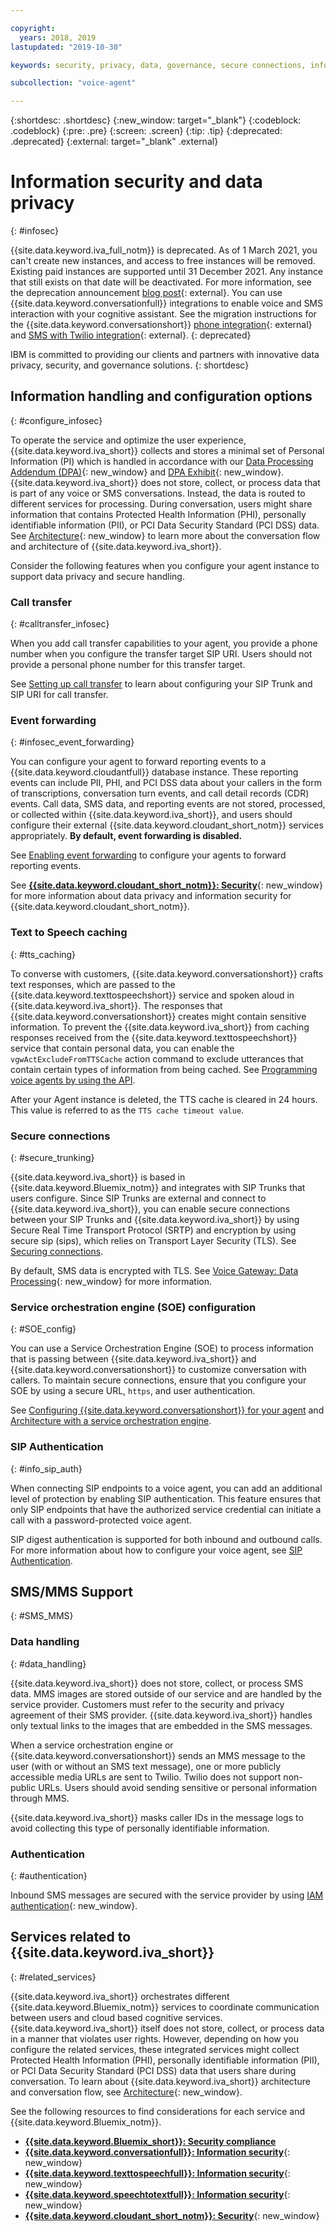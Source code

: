 ```yaml
---

copyright:
  years: 2018, 2019
lastupdated: "2019-10-30"

keywords: security, privacy, data, governance, secure connections, information security

subcollection: "voice-agent"

---
```


{:shortdesc: .shortdesc}
{:new_window: target="_blank"}
{:codeblock: .codeblock}
{:pre: .pre}
{:screen: .screen}
{:tip: .tip}
{:deprecated: .deprecated}
{:external: target="_blank" .external}


# Information security and data privacy
{: #infosec}

{{site.data.keyword.iva_full_notm}} is deprecated. As of 1 March 2021, you can't create new instances, and access to free instances will be removed. Existing paid instances are supported until 31 December 2021. Any instance that still exists on that date will be deactivated. For more information, see the deprecation announcement [blog post](https://community.ibm.com/community/user/watsonapps/blogs/mitch-mason1/2021/02/08/announcing-voice-agent-with-watson-deprecation){: external}. You can use {{site.data.keyword.conversationfull}} integrations to enable voice and SMS interaction with your cognitive assistant. See the migration instructions for the {{site.data.keyword.conversationshort}} [phone integration](/docs/assistant?topic=assistant-deploy-phone#deploy-phone-migrate-from-va){: external} and [SMS with Twilio integration](/docs/assistant?topic=assistant-deploy-sms#deploy-sms-migrate-from-va){: external}.
{: deprecated}

IBM is committed to providing our clients and partners with innovative data privacy, security, and governance solutions.
{: shortdesc}

## Information handling and configuration options
{: #configure_infosec}

To operate the service and optimize the user experience, {{site.data.keyword.iva_short}} collects and stores a minimal set of Personal Information (PI) which is handled in accordance with our [Data Processing Addendum (DPA)](https://www.ibm.com/support/customer/csol/terms/){: new_window} and [DPA Exhibit](https://www.ibm.com/software/reports/compatibility/clarity-reports/report/html/softwareReqsForProduct?deliverableId=00C4CE004FA711E7AA10752A2F494A7C){: new_window}. {{site.data.keyword.iva_short}} does not store, collect, or process data that is part of any voice or SMS conversations. Instead, the data is routed to different services for processing. During conversation, users might share information that contains Protected Health Information (PHI), personally identifiable information (PII), or PCI Data Security Standard (PCI DSS) data. See [Architecture](/docs/voice-agent?topic=voice-agent-about#architecture){: new_window} to learn more about the conversation flow and architecture of {{site.data.keyword.iva_short}}.

Consider the following features when you configure your agent instance to support data privacy and secure handling.

### Call transfer
{:  #calltransfer_infosec}

When you add call transfer capabilities to your agent, you provide a phone number when you configure the transfer target SIP URI. Users should not provide a personal phone number for this transfer target.

See [Setting up call transfer](/docs/voice-agent?topic=voice-agent-call-transfer) to learn about configuring your SIP Trunk and SIP URI for call transfer.

### Event forwarding
{: #infosec_event_forwarding}

You can configure your agent to forward reporting events to a {{site.data.keyword.cloudantfull}} database instance. These reporting events can include PII, PHI, and PCI DSS data about your callers in the form of transcriptions, conversation turn events, and call detail records (CDR) events. Call data, SMS data, and reporting events are not stored, processed, or collected within {{site.data.keyword.iva_short}}, and users should configure their external {{site.data.keyword.cloudant_short_notm}} services appropriately. **By default, event forwarding is disabled.**

See [Enabling event forwarding](/docs/voice-agent?topic=voice-agent-event_forwarding) to configure your agents to forward reporting events.

See [**{{site.data.keyword.cloudant_short_notm}}: Security**](/docs/Cloudant/offerings?topic=cloudant-security#security){: new_window} for more information about data privacy and information security for {{site.data.keyword.cloudant_short_notm}}.

### Text to Speech caching
{: #tts_caching}

To converse with customers, {{site.data.keyword.conversationshort}} crafts text responses, which are passed to the {{site.data.keyword.texttospeechshort}} service and spoken aloud in {{site.data.keyword.iva_short}}. The responses that {{site.data.keyword.conversationshort}} creates might contain sensitive information. To prevent the {{site.data.keyword.iva_short}} from caching responses received from the {{site.data.keyword.texttospeechshort}} service that contain personal data, you can enable the `vgwActExcludeFromTTSCache` action command to exclude utterances that contain certain types of information from being cached. See [Programming voice agents by using the API](/docs/voice-agent?topic=voice-agent-api#action-sequences).

After your Agent instance is deleted, the TTS cache is cleared in 24 hours. This value is referred to as the `TTS cache timeout value`.

### Secure connections
{: #secure_trunking}

{{site.data.keyword.iva_short}} is based in {{site.data.keyword.Bluemix_notm}} and integrates with SIP Trunks that users configure. Since SIP Trunks are external and connect to {{site.data.keyword.iva_short}}, you can enable secure connections between your SIP Trunks and {{site.data.keyword.iva_short}} by using Secure Real Time Transport Protocol (SRTP) and encryption by using secure sip (sips), which relies on Transport Layer Security (TLS). See [Securing connections](/docs/voice-agent?topic=voice-agent-securing).

By default, SMS data is encrypted with TLS. See [Voice Gateway: Data Processing](https://www.ibm.com/support/knowledgecenter/en/SS4U29/gdpr_considerations.html#GDPR_dataProcessing){: new_window} for more information.

### Service orchestration engine (SOE) configuration
{: #SOE_config}

You can use a Service Orchestration Engine (SOE) to process information that is passing between {{site.data.keyword.iva_short}} and {{site.data.keyword.conversationshort}} to customize conversation with callers. To maintain secure connections, ensure that you configure your SOE by using a secure URL, `https`, and user authentication.

See [Configuring {{site.data.keyword.conversationshort}} for your agent](/docs/voice-agent?topic=voice-agent-conversation_va#conversation_va) and [Architecture with a service orchestration engine](/docs/voice-agent?topic=voice-agent-about#arch-soe).

### SIP Authentication
{: #info_sip_auth}

When connecting SIP endpoints to a voice agent, you can add an additional level of protection by enabling SIP authentication. This feature ensures that only SIP endpoints that have the authorized service credential can initiate a call with a password-protected voice agent.

SIP digest authentication is supported for both inbound and outbound calls. For more information about how to configure your voice agent, see [SIP Authentication](/docs/voice-agent?topic=voice-agent-sip_auth).

## SMS/MMS Support
{: #SMS_MMS}

### Data handling
{: #data_handling}

{{site.data.keyword.iva_short}} does not store, collect, or process SMS data. MMS images are stored outside of our service and are handled by the service provider. Customers must refer to the security and privacy agreement of their SMS provider. {{site.data.keyword.iva_short}}  handles only textual links to the images that are embedded in the SMS messages.

When a service orchestration engine or {{site.data.keyword.conversationshort}} sends an MMS message to the user (with or without an SMS text message), one or more publicly accessible media URLs are sent to Twilio. Twilio does not support non-public URLs. Users should avoid sending sensitive or personal information through MMS.

{{site.data.keyword.iva_short}} masks caller IDs in the message logs to avoid collecting this type of personally identifiable information.

### Authentication
{: #authentication}

Inbound SMS messages are secured with the service provider by using [IAM authentication](/docs/voice-agent?topic=voice-agent-iam#sms_access){: new_window}.

## Services related to {{site.data.keyword.iva_short}}
{: #related_services}

{{site.data.keyword.iva_short}} orchestrates different {{site.data.keyword.Bluemix_notm}} services to coordinate communication between users and cloud based cognitive services. {{site.data.keyword.iva_short}} itself does not store, collect, or process data in a manner that violates user rights. However, depending on how you configure the related services, these integrated services might collect Protected Health Information (PHI), personally identifiable information (PII), or PCI Data Security Standard (PCI DSS) data that users share during conversation. To learn about {{site.data.keyword.iva_short}} architecture and conversation flow, see [Architecture](/docs/voice-agent?topic=voice-agent-about#architecture){: new_window}.

See the following resources to find considerations for each service and {{site.data.keyword.Bluemix_notm}}.

  * [**{{site.data.keyword.Bluemix_short}}: Security compliance**](/docs/overview?topic=overview-security#security)
  * [**{{site.data.keyword.conversationfull}}: Information security**](/docs/assistant?topic=assistant-information-security#information-security){: new_window}
  * [**{{site.data.keyword.texttospeechfull}}: Information security**](/docs/text-to-speech?topic=text-to-speech-information-security){: new_window}
  * [**{{site.data.keyword.speechtotextfull}}: Information security**](/docs/speech-to-text?topic=speech-to-text-information-security){: new_window}
  * [**{{site.data.keyword.cloudant_short_notm}}: Security**](/docs/Cloudant/offerings?topic=cloudant-security#security){: new_window}
